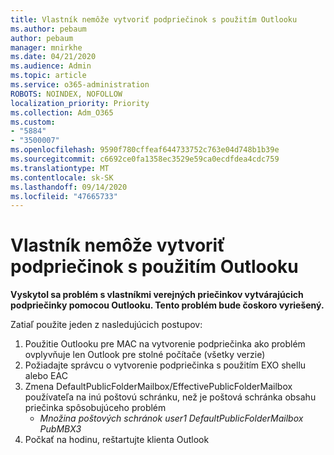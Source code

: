 ```yaml
---
title: Vlastník nemôže vytvoriť podpriečinok s použitím Outlooku
ms.author: pebaum
author: pebaum
manager: mnirkhe
ms.date: 04/21/2020
ms.audience: Admin
ms.topic: article
ms.service: o365-administration
ROBOTS: NOINDEX, NOFOLLOW
localization_priority: Priority
ms.collection: Adm_O365
ms.custom:
- "5884"
- "3500007"
ms.openlocfilehash: 9590f780cffeaf644733752c763e04d748b1b39e
ms.sourcegitcommit: c6692ce0fa1358ec3529e59ca0ecdfdea4cdc759
ms.translationtype: MT
ms.contentlocale: sk-SK
ms.lasthandoff: 09/14/2020
ms.locfileid: "47665733"
---
```

# <a name="owner-cannot-create-sub-folder-using-outlook"></a>Vlastník nemôže vytvoriť podpriečinok s použitím Outlooku

**Vyskytol sa problém s vlastníkmi verejných priečinkov vytvárajúcich podpriečinky pomocou Outlooku. Tento problém bude čoskoro vyriešený.**

Zatiaľ použite jeden z nasledujúcich postupov:

1. Použitie Outlooku pre MAC na vytvorenie podpriečinka ako problém ovplyvňuje len Outlook pre stolné počítače (všetky verzie)
2. Požiadajte správcu o vytvorenie podpriečinka s použitím EXO shellu alebo EAC
3. Zmena DefaultPublicFolderMailbox/EffectivePublicFolderMailbox používateľa na inú poštovú schránku, než je poštová schránka obsahu priečinka spôsobujúceho problém  
    - *Množina poštových schránok user1 DefaultPublicFolderMailbox PubMBX3*
4. Počkať na hodinu, reštartujte klienta Outlook